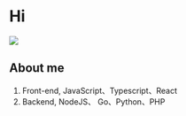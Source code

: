 # Hi

<img src="https://github-readme-stats.vercel.app/api?username=raojinlin&show_icons=true&theme=&include_all_commits=false&count_private=true" />

## About me
1. Front-end, JavaScript、Typescript、React
2. Backend, NodeJS、 Go、Python、PHP
